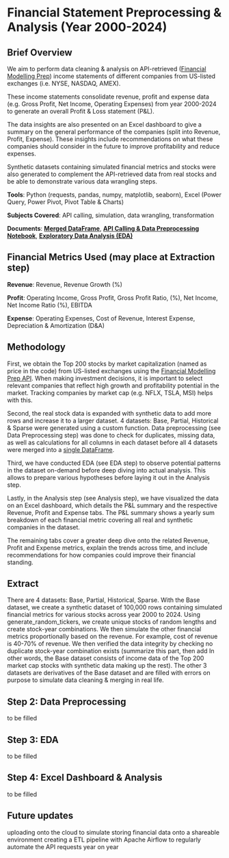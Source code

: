 # Financial Statement Preprocessing & Analysis (Year 2000-2024)
## Brief Overview
We aim to perform data cleaning & analysis on API-retrieved ([Financial Modelling Prep](https://financialmodelingprep.com/api/v3/stock/list?apikey=NSD2m35XyjrwOoYdtKbq1JPOHlABl8CW)) income statements of different companies from US-listed exchanges (i.e. NYSE, NASDAQ, AMEX).

These income statements consolidate revenue, profit and expense data (e.g. Gross Profit, Net Income, Operating Expenses) from year 2000-2024 to generate an overall Profit & Loss statement (P&L). 

The data insights are also presented on an Excel dashboard to give a summary on the general performance of the companies (split into Revenue, Profit, Expense). These insights include recommendations on what these companies should consider in the future to improve profitability and reduce expenses.

Synthetic datasets containing simulated financial metrics and stocks were also generated to complement the API-retrieved data from real stocks and be able to demonstrate various data wrangling steps.

**Tools**: Python (requests, pandas, numpy, matplotlib, seaborn), Excel (Power Query, Power Pivot, Pivot Table & Charts)

**Subjects Covered**: API calling, simulation, data wrangling, transformation

**Documents**: [**Merged DataFrame**](https://github.com/sanrio00/portfolio-projects/blob/main/Completed/Financial%20Statement%20Preprocessing%20%26%20Analysis/merged_df.csv), [**API Calling & Data Preprocessing Notebook**](https://github.com/sanrio00/portfolio-projects/blob/main/Completed/Financial%20Statement%20Preprocessing%20%26%20Analysis/api_calling_data_preprocessing.ipynb), [**Exploratory Data Analysis (EDA)**](https://github.com/sanrio00/portfolio-projects/blob/main/Completed/Financial%20Statement%20Preprocessing%20%26%20Analysis/eda.ipynb)

## Financial Metrics Used (may place at Extraction step)
**Revenue**: Revenue, Revenue Growth (%)

**Profit**: Operating Income, Gross Profit, Gross Profit Ratio, (%), Net Income, Net Income Ratio (%), EBITDA

**Expense**: Operating Expenses, Cost of Revenue, Interest Expense, Depreciation & Amortization (D&A)

## Methodology
First, we obtain the Top 200 stocks by market capitalization (named as price in the code) from US-listed exchanges using the [Financial Modelling Prep API](https://financialmodelingprep.com/api/v3/stock/list?apikey=NSD2m35XyjrwOoYdtKbq1JPOHlABl8CW). When making investment decisions, it is important to select relevant companies that reflect high growth and profitability potential in the market. Tracking companies by market cap (e.g. NFLX, TSLA, MSI) helps with this. 

Second, the real stock data is expanded with synthetic data to add more rows and increase it to a larger dataset. 4 datasets: Base, Partial, Historical & Sparse were generated using a custom function. Data preprocessing (see Data Preprocessing step) was done to check for duplicates, missing data, as well as calculations for all columns in each dataset before all 4 datasets were merged into a [single DataFrame](https://github.com/sanrio00/portfolio-projects/blob/main/Completed/Financial%20Statement%20Preprocessing%20%26%20Analysis/merged_df.csv).

Third, we have conducted EDA (see EDA step) to observe potential patterns in the dataset on-demand before deep diving into actual analysis. This allows to prepare various hypotheses before laying it out in the Analysis step.

Lastly, in the Analysis step (see Analysis step), we have visualized the data on an Excel dashboard, which details the P&L summary and the respective Revenue, Profit and Expense tabs. The P&L summary shows a yearly sum breakdown of each financial metric covering all real and synthetic companies in the dataset.

The remaining tabs cover a greater deep dive onto the related Revenue, Profit and Expense metrics, explain the trends across time, and include recommendations for how companies could improve their financial standing.

## Extract
There are 4 datasets: Base, Partial, Historical, Sparse. With the Base dataset, we create a synthetic dataset of 100,000 rows containing simulated financial metrics for various stocks across year 2000 to 2024. Using generate_random_tickers, we create unique stocks of random lengths and create stock-year combinations. We then simulate the other financial metrics proportionally based on the revenue. For example, cost of revenue is 40-70% of revenue. We then verified the data integrity by checking no duplicate stock-year combination exists (summarize this part, then add In other words, the Base dataset consists of income data of the Top 200 market cap stocks with synthetic data making up the rest). The other 3 datasets are derivatives of the Base dataset and are filled with errors on purpose to simulate data cleaning & merging in real life.

## Step 2: Data Preprocessing
to be filled

## Step 3: EDA
to be filled

## Step 4: Excel Dashboard & Analysis
to be filled

## Future updates
uploading onto the cloud to simulate storing financial data onto a shareable environment
creating a ETL pipeline with Apache Airflow to regularly automate the API requests year on year
